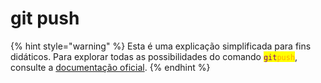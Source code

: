 # git push



{% hint style="warning" %}
Esta é uma explicação simplificada para fins didáticos. Para explorar todas as possibilidades do comando <mark style="color:purple;">`git`</mark><mark style="color:orange;">`push`</mark>, consulte a [documentação oficial](https://git-scm.com/docs/git-push/pt\_BR).
{% endhint %}
